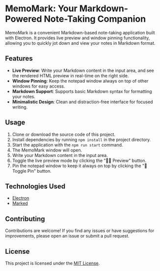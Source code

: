 # MemoMark: Your Markdown-Powered Note-Taking Companion

MemoMark is a convenient Markdown-based note-taking application built with Electron. It provides live preview and window pinning functionality, allowing you to quickly jot down and view your notes in Markdown format.

## Features

- **Live Preview**: Write your Markdown content in the input area, and see the rendered HTML preview in real-time on the right side.
- **Window Pinning**: Keep the notepad window always on top of other windows for easy access.
- **Markdown Support**: Supports basic Markdown syntax for formatting your notes.
- **Minimalistic Design**: Clean and distraction-free interface for focused writing.

## Usage

1. Clone or download the source code of this project.
2. Install dependencies by running `npm install` in the project directory.
3. Start the application with the `npm run start` command.
4. The MemoMark window will open.
5. Write your Markdown content in the input area.
6. Toggle the live preview mode by clicking the "👌🏻 Preview" button.
7. Pin the notepad window to keep it always on top by clicking the "📌 Toggle Pin" button.

## Technologies Used

- [Electron](https://www.electronjs.org/)
- [Marked](https://github.com/markedjs/marked)

## Contributing

Contributions are welcome! If you find any issues or have suggestions for improvements, please open an issue or submit a pull request.

## License

This project is licensed under the [MIT License](LICENSE).

